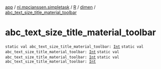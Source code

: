 [app](../../../index.md) / [nl.mpcjanssen.simpletask](../../index.md) / [R](../index.md) / [dimen](index.md) / [abc_text_size_title_material_toolbar](.)

# abc_text_size_title_material_toolbar

`static val abc_text_size_title_material_toolbar: `[`Int`](https://kotlinlang.org/api/latest/jvm/stdlib/kotlin/-int/index.html)
`static val abc_text_size_title_material_toolbar: `[`Int`](https://kotlinlang.org/api/latest/jvm/stdlib/kotlin/-int/index.html)
`static val abc_text_size_title_material_toolbar: `[`Int`](https://kotlinlang.org/api/latest/jvm/stdlib/kotlin/-int/index.html)
`static val abc_text_size_title_material_toolbar: `[`Int`](https://kotlinlang.org/api/latest/jvm/stdlib/kotlin/-int/index.html)